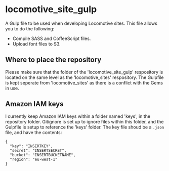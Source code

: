 locomotive_site_gulp
====================

A Gulp file to be used when developing Locomotive sites.  This file allows you to do the following:

* Compile SASS and CoffeeScript files.
* Upload font files to S3.

## Where to place the repository

Please make sure that the folder of the 'locomotive_site_gulp' respository is located on the same level as the 'locomotive_sites' respository.  The Gulpfile is kept seperate from 'locomotive_sites' as there is a conflict with the Gems in use.

## Amazon IAM keys

I currently keep Amazon IAM keys within a folder named 'keys', in the repository folder.  Gitignore is set up to ignore files within this folder, and the Gulpfile is setup to reference the 'keys' folder.  The key file shoud be a `.json` file, and have the contents:

```
{
  "key": "INSERTKEY",
  "secret": "INSERTSECRET",
  "bucket": "INSERTBUCKETNAME",
  "region": "eu-west-1"
}
```
